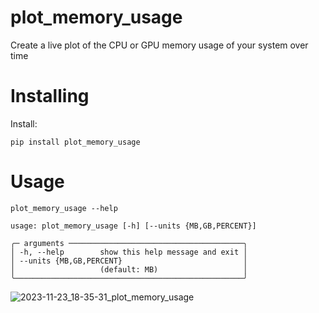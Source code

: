 # plot_memory_usage

Create a live plot of the CPU or GPU memory usage of your system over time

# Installing

Install:

```
pip install plot_memory_usage
```

# Usage

```
plot_memory_usage --help

usage: plot_memory_usage [-h] [--units {MB,GB,PERCENT}]

╭─ arguments ───────────────────────────────────────╮
│ -h, --help        show this help message and exit │
│ --units {MB,GB,PERCENT}                           │
│                   (default: MB)                   │
╰───────────────────────────────────────────────────╯

```

![2023-11-23_18-35-31_plot_memory_usage](https://github.com/tylerlum/plot_memory_usage/assets/26510814/452cb712-b1ea-49a0-b4d0-c9b67133bf1e)

